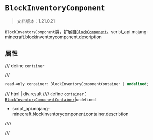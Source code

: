 # `BlockInventoryComponent`

> 文档版本：1.21.0.21

`BlockInventoryComponent`类，扩展自[`BlockComponent`](./blockcomponent.md)。script_api.mojang-minecraft.blockinventorycomponent.description

## 属性

/// define
`container`


///

```js
read-only container: BlockInventoryComponentContainer | undefined;
```

/// html | div.result
//// define
`container`：[`BlockInventoryComponentContainer`](./blockinventorycomponentcontainer.md)|`undefined`

- script_api.mojang-minecraft.blockinventorycomponent.container.description


////

///

